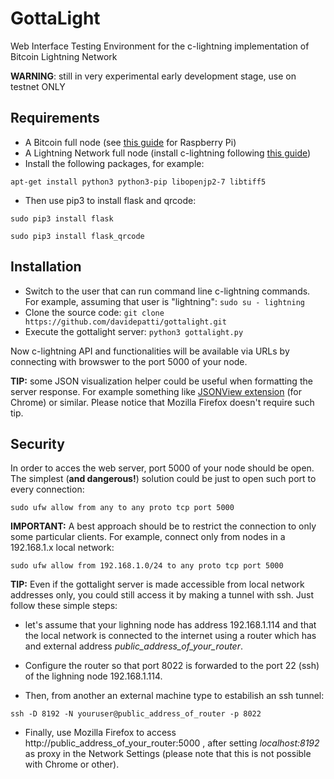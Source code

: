 # GottaLight

Web Interface Testing Environment for the c-lightning implementation of Bitcoin Lightning Network 

**WARNING**: still in very experimental early development stage, use on testnet ONLY

## Requirements
* A Bitcoin full node (see [this guide](https://medium.com/@meeDamian/bitcoin-full-node-on-rbp3-revised-88bb7c8ef1d1) for Raspberry Pi)
* A Lightning Network full node (install c-lightning following [this guide](https://medium.com/@meeDamian/c-lightning-node-on-rbp3-b950660fb835))
* Install the following packages, for example:

`apt-get install python3 python3-pip libopenjp2-7 libtiff5`

* Then use pip3 to install flask and qrcode:

`sudo pip3 install flask`

`sudo pip3 install flask_qrcode`

## Installation

* Switch to the user that can run command line c-lightning commands. For example, assuming that user is "lightning":
`sudo su - lightning`
* Clone the source code:
`git clone https://github.com/davidepatti/gottalight.git`
* Execute the gottalight server:
`python3 gottalight.py` 

Now c-lightning API and functionalities will be available via URLs by connecting with browswer to the port 5000 of your node.

**TIP:** some JSON visualization helper could be useful when formatting the server response. For example something like [JSONView extension](https://chrome.google.com/webstore/detail/jsonview/chklaanhfefbnpoihckbnefhakgolnmc) (for Chrome) or similar. Please notice that Mozilla Firefox doesn't require such tip.

## Security

In order to acces the web server, port 5000 of your node should be open.
The simplest (**and dangerous!**) solution could be just to open such port to every connection:

`sudo ufw allow from any to any proto tcp port 5000`

**IMPORTANT:** A best approach should be to restrict the connection to only some particular clients.
For example, connect only from nodes in a 192.168.1.x local network:

`sudo ufw allow from 192.168.1.0/24 to any proto tcp port 5000`

**TIP:** Even if the gottalight server is made accessible from local network addresses only, you could still access it by making a tunnel with ssh. Just follow these simple steps:

* let's assume that your lighning node has address 192.168.1.114 and that the local network is connected to the internet using a router which has and external address *public_address_of_your_router*. 

* Configure the router so that port 8022 is forwarded to the port 22 (ssh) of the lighning node 192.168.1.114.

* Then, from another an external machine type to estabilish an ssh tunnel:

`ssh -D 8192 -N youruser@public_address_of_router -p 8022`

* Finally, use Mozilla Firefox to access http://public_address_of_your_router:5000 , after setting *localhost:8192* as proxy in the Network Settings (please note that this is not possible with Chrome or other).






